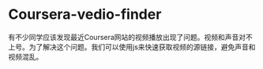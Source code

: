 # Coursera-vedio-finder
有不少同学应该发现最近Coursera网站的视频播放出现了问题。视频和声音对不上号。为了解决这个问题。我们可以使用js来快速获取视频的源链接，避免声音和视频混乱。
